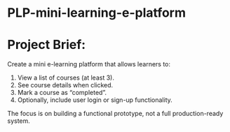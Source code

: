 # PLP-mini-learning-e-platform
# Project Brief:
Create a mini e-learning platform that allows learners to:

1. View a list of courses (at least 3).
2. See course details when clicked.
3. Mark a course as “completed”.
4. Optionally, include user login or sign-up functionality.

The focus is on building a functional prototype, not a full production-ready system.
